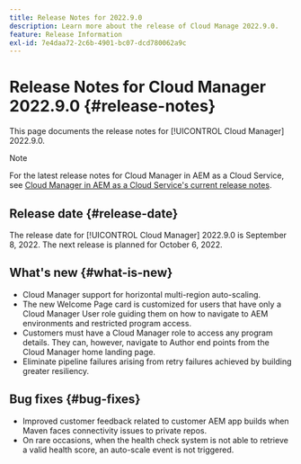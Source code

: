 ```yaml
---
title: Release Notes for 2022.9.0
description: Learn more about the release of Cloud Manage 2022.9.0.
feature: Release Information
exl-id: 7e4daa72-2c6b-4901-bc07-dcd780062a9c
---
```

# Release Notes for Cloud Manager 2022.9.0 {#release-notes}

This page documents the release notes for [!UICONTROL Cloud Manager] 2022.9.0.

>[!NOTE]
>
>For the latest release notes for Cloud Manager in AEM as a Cloud Service, see [Cloud Manager in AEM as a Cloud Service's current release notes](https://experienceleague.adobe.com/en/docs/experience-manager-cloud-service/content/release-notes/cloud-manager/current).

## Release date {#release-date}

The release date for [!UICONTROL Cloud Manager] 2022.9.0 is September 8, 2022. The next release is planned for October 6, 2022.

## What's new {#what-is-new}

* Cloud Manager support for horizontal multi-region auto-scaling.
* The new Welcome Page card is customized for users that have only a Cloud Manager User role guiding them on how to navigate to AEM environments and restricted program access.
* Customers must have a Cloud Manager role to access any program details. They can, however, navigate to Author end points from the Cloud Manager home landing page.
* Eliminate pipeline failures arising from retry failures achieved by building greater resiliency.

## Bug fixes {#bug-fixes}

* Improved customer feedback related to customer AEM app builds when Maven faces connectivity issues to private repos.
* On rare occasions, when the health check system is not able to retrieve a valid health score, an auto-scale event is not triggered.
